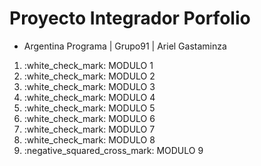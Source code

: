 # Proyecto Integrador Porfolio
* Argentina Programa | Grupo91 | Ariel Gastaminza

<ol>
<li>:white_check_mark: MODULO 1</li>
<li>:white_check_mark: MODULO 2</li>
<li>:white_check_mark: MODULO 3</li>
<li>:white_check_mark: MODULO 4</li>
<li>:white_check_mark: MODULO 5</li>
<li>:white_check_mark: MODULO 6</li>  
<li>:white_check_mark: MODULO 7</li>
<li>:white_check_mark: MODULO 8</li>
<li>:negative_squared_cross_mark: MODULO 9</li>
</ol>
